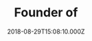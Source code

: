 ---
templateKey: testimonial
name: Graham Hobson
title: Founder of
company: Photobox
url: https://photobox.com
image: portraits/graham-hobson.jpg
logo: companies/photobox.png
date: 2018-08-29T15:08:10.000Z
emphasis: supportive
testimonial: An invaluable resource to guide me with useful connections, relevant experience and inspired reasoning, always supportive and delivered with good humour. I feel proud to be part of it.
---